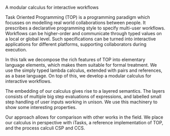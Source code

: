 A modular calculus for interactive workflows

Task Oriented Programming (TOP) is a programming paradigm which focusses on modelling real world collaborations between people.
It prescribes a declarative programming style to specify multi-user workflows.
Workflows can be higher-order and communicate through typed values on a local or global level.
Such specifications can be turned into interactive applications for different platforms,
supporting collaborators during execution.

In this talk we decompose the rich features of TOP into elementary language elements,
which makes them suitable for formal treatment.
We use the simply typed lambda calculus, extended with pairs and references, as a base language.
On top of this, we develop a modular calculus for interactive workflows.

The embedding of our calculus gives rise to a layered semantics.
The layers consists of multiple big step evaluations of expressions,
and labelled small step handling of user inputs working in unison.
We use this machinery to show some interesting properties.

Our approach allows for comparison with other works in the field.
We place our calculus in perspective with iTasks, a reference implementation of TOP, and the process calculi CSP and CCS.
